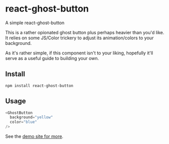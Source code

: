 # react-ghost-button
A simple react-ghost-button

This is a rather opionated ghost button plus perhaps heavier than you'd
like. It relies on some JS/Color trickery to adjust its animation/colors to your
background.

As it's rather simple, if this component isn't to your liking, hopefully
it'll serve as a useful guide to building your own.

## Install
`npm install react-ghost-button`

## Usage

```javascript
<GhostButton
  background="yellow"
  color="blue"
/>
```

See the [demo site for
more](http://kyleamathews.github.io/react-ghost-button/).
